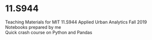 # 11.S944
Teaching Materials for MIT 11.S944 Applied Urban Analytics Fall 2019 <br>
Notebooks prepared by me <br>
Quick crash course on Python and Pandas
